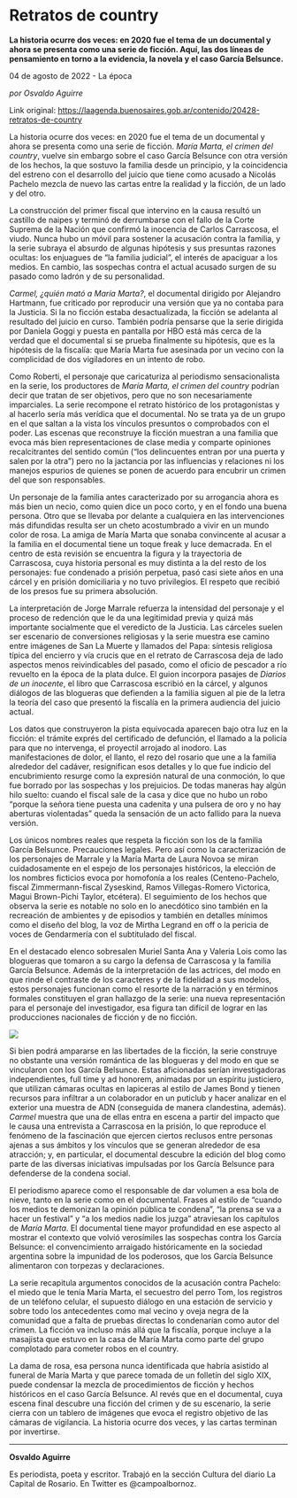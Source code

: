 # Retratos de country

**La historia ocurre dos veces: en 2020 fue el tema de un documental y ahora se presenta como una serie de ficción. Aquí, las dos líneas de pensamiento en torno a la evidencia, la novela y el caso García Belsunce.**

04 de agosto de 2022 - La época

_por Osvaldo Aguirre_

Link original: https://laagenda.buenosaires.gob.ar/contenido/20428-retratos-de-country



La historia ocurre dos veces: en 2020 fue el tema de un documental y ahora se presenta como una serie de ficción. *María Marta, el crimen del country*, vuelve sin embargo sobre el caso García Belsunce con otra versión de los hechos, la que sostuvo la familia desde un principio, y la coincidencia del estreno con el desarrollo del juicio que tiene como acusado a Nicolás Pachelo mezcla de nuevo las cartas entre la realidad y la ficción, de un lado y del otro.




La construcción del primer fiscal que intervino en la causa resultó un castillo de naipes y terminó de derrumbarse con el fallo de la Corte Suprema de la Nación que confirmó la inocencia de Carlos Carrascosa, el viudo. Nunca hubo un móvil para sostener la acusación contra la familia, y la serie subraya el absurdo de algunas hipótesis y sus presuntas razones ocultas: los enjuagues de “la familia judicial”, el interés de apaciguar a los medios. En cambio, las sospechas contra el actual acusado surgen de su pasado como ladrón y de su personalidad.




*Carmel, ¿quién mató a María Marta?*, el documental dirigido por Alejandro Hartmann, fue criticado por reproducir una versión que ya no contaba para la Justicia. Si la no ficción estaba desactualizada, la ficción se adelanta al resultado del juicio en curso. También podría pensarse que la serie dirigida por Daniela Goggi y puesta en pantalla por HBO está más cerca de la verdad que el documental si se prueba finalmente su hipótesis, que es la hipótesis de la fiscalía: que María Marta fue asesinada por un vecino con la complicidad de dos vigiladores en un intento de robo.




Como Roberti, el personaje que caricaturiza al periodismo sensacionalista en la serie, los productores de *María Marta, el crimen del country* podrían decir que tratan de ser objetivos, pero que no son necesariamente imparciales. La serie recompone el retrato histórico de los protagonistas y al hacerlo sería más verídica que el documental. No se trata ya de un grupo en el que saltan a la vista los vínculos presuntos o comprobados con el poder. Las escenas que reconstruye la ficción muestran a una familia que evoca más bien representaciones de clase media y comparte opiniones recalcitrantes del sentido común (“los delincuentes entran por una puerta y salen por la otra”) pero no la jactancia por las influencias y relaciones ni los manejos espurios de quienes se ponen de acuerdo para encubrir un crimen del que son responsables.




Un personaje de la familia antes caracterizado por su arrogancia ahora es más bien un necio, como quien dice un poco corto, y en el fondo una buena persona. Otro que se llevaba por delante a cualquiera en las intervenciones más difundidas resulta ser un cheto acostumbrado a vivir en un mundo color de rosa. La amiga de María Marta que sonaba convincente al acusar a la familia en el documental tiene un toque freak y luce demacrada. En el centro de esta revisión se encuentra la figura y la trayectoria de Carrascosa, cuya historia personal es muy distinta a la del resto de los personajes: fue condenado a prisión perpetua, pasó casi siete años en una cárcel y en prisión domiciliaria y no tuvo privilegios. El respeto que recibió de los presos fue su primera absolución.




La interpretación de Jorge Marrale refuerza la intensidad del personaje y el proceso de redención que le da una legitimidad previa y quizá más importante socialmente que el veredicto de la Justicia. Las cárceles suelen ser escenario de conversiones religiosas y la serie muestra ese camino entre imágenes de San La Muerte y llamados del Papa: síntesis religiosa típica del encierro y vía crucis que en el retrato de Carrascosa deja de lado aspectos menos reivindicables del pasado, como el oficio de pescador a río revuelto en la época de la plata dulce. El guion incorpora pasajes de *Diarios de un inocente*, el libro que Carrascosa escribió en la cárcel, y algunos diálogos de las blogueras que defienden a la familia siguen al pie de la letra la teoría del caso que presentó la fiscalía en la primera audiencia del juicio actual.




Los datos que construyeron la pista equivocada aparecen bajo otra luz en la ficción: el trámite exprés del certificado de defunción, el llamado a la policía para que no intervenga, el proyectil arrojado al inodoro. Las manifestaciones de dolor, el llanto, el rezo del rosario que une a la familia alrededor del cadáver, resignifican esos detalles y lo que fue indicio del encubrimiento resurge como la expresión natural de una conmoción, lo que fue borrado por las sospechas y los prejuicios. De todas maneras hay algún hilo suelto: cuando el fiscal sale de la casa y dice que no hubo un robo “porque la señora tiene puesta una cadenita y una pulsera de oro y no hay aberturas violentadas” queda la sensación de un acto fallido para la nueva versión.




Los únicos nombres reales que respeta la ficción son los de la familia García Belsunce. Precauciones legales. Pero así como la caracterización de los personajes de Marrale y la María Marta de Laura Novoa se miran cuidadosamente en el espejo de los personajes históricos, la elección de los nombres ficticios evoca por homofonía a los reales (Centeno-Pachelo, fiscal Zimmermann-fiscal Zyseskind, Ramos Villegas-Romero Victorica, Magui Brown-Pichi Taylor, etcétera). El seguimiento de los hechos que observa la serie es notable no solo en lo anecdótico sino también en la recreación de ambientes y de episodios y también en detalles mínimos como el diseño del blog, la voz de Mirtha Legrand en off o la pericia de voces de Gendarmería con el subtitulado del fiscal.




En el destacado elenco sobresalen Muriel Santa Ana y Valeria Lois como las blogueras que tomaron a su cargo la defensa de Carrascosa y la familia García Belsunce. Además de la interpretación de las actrices, del modo en que rinde el contraste de los caracteres y de la fidelidad a sus modelos, estos personajes funcionan como el resorte de la narración y en términos formales constituyen el gran hallazgo de la serie: una nueva representación para el personaje del investigador, esa figura tan difícil de lograr en las producciones nacionales de ficción y de no ficción.




![](https://cdn.feater.me/files/images/319375/d249cf24-6868-407b-9cde-2f187eab0ff8.jpeg)




Si bien podrá ampararse en las libertades de la ficción, la serie construye no obstante una versión romántica de las blogueras y del modo en que se vincularon con los García Belsunce. Estas aficionadas serían investigadoras independientes, full time y ad honorem, animadas por un espíritu justiciero, que utilizan cámaras ocultas en lapiceras al estilo de James Bond y tienen recursos para infiltrar a un colaborador en un puticlub y hacer analizar en el exterior una muestra de ADN (conseguida de manera clandestina, además). *Carmel* muestra que una de ellas entra en escena a partir del impacto que le causa una entrevista a Carrascosa en la prisión, lo que reproduce el fenómeno de la fascinación que ejercen ciertos reclusos entre personas ajenas a sus ámbitos y los vínculos que se generan alrededor de esa atracción; y, en particular, el documental descubre la edición del blog como parte de las diversas iniciativas impulsadas por los García Belsunce para defenderse de la condena social.




El periodismo aparece como el responsable de dar volumen a esa bola de nieve, tanto en la serie como en el documental. Frases al estilo de “cuando los medios te demonizan la opinión pública te condena”, “la prensa se va a hacer un festival” y “a los medios nadie los juzga” atraviesan los capítulos de *María Marta*. El documental tiene mayor profundidad en ese aspecto al mostrar el contexto que volvió verosímiles las sospechas contra los García Belsunce: el convencimiento arraigado históricamente en la sociedad argentina sobre la impunidad de los poderosos, que los García Belsunce alimentaron con torpezas y declaraciones.




La serie recapitula argumentos conocidos de la acusación contra Pachelo: el miedo que le tenía María Marta, el secuestro del perro Tom, los registros de un teléfono celular, el supuesto diálogo en una estación de servicio y sobre todo los antecedentes como mal vecino y oveja negra de la comunidad que a falta de pruebas directas lo condenarían como autor del crimen. La ficción va incluso más allá que la fiscalía, porque incluye a la masajista que estuvo en la casa de María Marta como parte del grupo complotado para cometer robos en el country.




La dama de rosa, esa persona nunca identificada que habría asistido al funeral de María Marta y que parece tomada de un folletín del siglo XIX, puede condensar la mezcla de procedimientos de ficción y hechos históricos en el caso García Belsunce. Al revés que en el documental, cuya escena final descubre una ficción del crimen y de su escenario, la serie cierra con un tablero de imágenes que evoca el registro objetivo de las cámaras de vigilancia. La historia ocurre dos veces, y las cartas terminan por invertirse.




---




**Osvaldo Aguirre**




Es periodista, poeta y escritor. Trabajó en la sección Cultura del diario La Capital de Rosario. En Twitter es @campoalbornoz.



